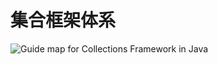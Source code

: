 ﻿# 集合框架体系

![Guide map for Collections Framework in Java](https://github.com/YiChong-Liu/Java_Template/tree/master/Collections_Framework/GuideMap/CollectionsFramework.png)